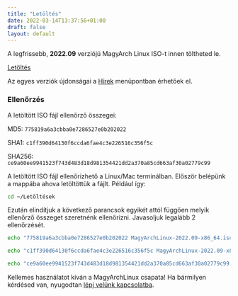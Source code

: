 ```yaml
---
title: "Letöltés"
date: 2022-03-14T13:37:56+01:00
draft: false
layout: default
---
```

A legfrissebb, **2022.09** verziójú MagyArch Linux ISO-t innen töltheted le.

<a href="https://drive.google.com/file/d/1Ke4tKhkDiRYMULJgjMBKlCq5Z3IetTiS/view?usp=sharing" class="btn btn-main mt-20">Letöltés</a>

Az egyes verziók újdonságai a [Hírek](/hirek) menüpontban érhetőek el.

### Ellenőrzés
A letöltött ISO fájl ellenőrző összegei:

MD5: `775819a6a3cbba0e7286527e0b202022`

SHA1: `c1ff390d64130f6ccda6fae4c3e226516c356f5c`

SHA256: `ce9a60ee9941523f743d483d18d981354421dd2a370a85cd663af30a02779c99`

A letöltött ISO fájl ellenőrizhető a Linux/Mac terminálban. Először belépünk a mappába ahova letöltöttük a fájlt. Például így:
```bash
cd ~/Letöltések
```
Ezután elindítjuk a következő parancsok egyikét attól függően melyik ellenőrző összeget szeretnénk ellenőrizni. Javasoljuk legalább 2 ellenőrzését.
```bash
echo "775819a6a3cbba0e7286527e0b202022 MagyArchLinux-2022.09-x86_64.iso" | md5sum -c

echo "c1ff390d64130f6ccda6fae4c3e226516c356f5c MagyArchLinux-2022.09-x86_64.iso" | sha1sum -c

echo "ce9a60ee9941523f743d483d18d981354421dd2a370a85cd663af30a02779c99 MagyArchLinux-2022.09-x86_64.iso" | sha256sum -c
```
Kellemes használatot kíván a MagyArchLinux csapata! Ha bármilyen kérdésed van, nyugodtan [lépj velünk kapcsolatba](/kapcsolatba).
